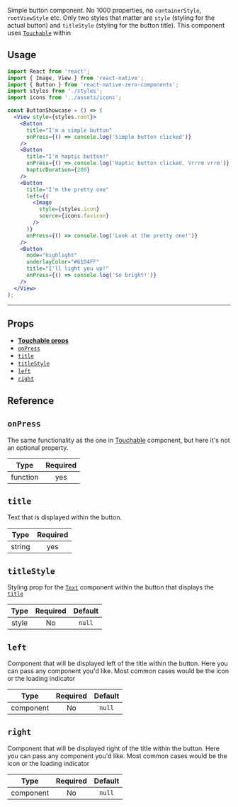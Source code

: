 Simple button component. No 1000 properties, no `containerStyle`, `rootViewStyle` etc. Only two styles that matter are `style` (styling for the actual button) and `titleStyle` (styling for the button title). This component uses [`Touchable`](https://zeromolecule.github.io/react-native-zero-components/touchable) within



## Usage


```jsx
import React from 'react';
import { Image, View } from 'react-native';
import { Button } from 'react-native-zero-components';
import styles from './styles';
import icons from '../assets/icons';

const ButtonShowcase = () => (
  <View style={styles.root}>
    <Button
      title="I'm a simple button"
      onPress={() => console.log('Simple button clicked')}
    />
    <Button
      title="I'm haptic button!"
      onPress={() => console.log('Haptic button clicked. Vrrrm vrrm')}
      hapticDuration={200}
    />
    <Button
      title="I'm the pretty one"
      left={(
        <Image
          style={styles.icon}
          source={icons.favicon}
        />
      )}
      onPress={() => console.log('Look at the pretty one!')}
    />
    <Button
      mode="highlight"
      underlayColor="#61D4FF"
      title="I'll light you up!"
      onPress={() => console.log('So bright!')}
    />
  </View>
);
```

---
## Props
* [**Touchable props**](https://zeromolecule.github.io/react-native-zero-components/touchable)
* [`onPress`](#onPress)
* [`title`](#title)
* [`titleStyle`](#titleStyle)
* [`left`](#left)
* [`right`](#right)

## Reference

## `onPress`
The same functionality as the one in [Touchable](https://zeromolecule.github.io/react-native-zero-components/touchable) component, but here it's not an optional property.

|         Type        | Required |
|:-------------------:|:--------:|
| function |    yes    |

## `title`
Text that is displayed within the button.

|         Type        | Required |
|:-------------------:|:--------:|
| string |    yes    |

## `titleStyle`
Styling prop for the [`Text`](https://facebook.github.io/react-native/docs/text) component within the button that displays the [`title`](#title)

|         Type        | Required | Default                                                                             |
|:-------------------:|:--------:|:-------------------------------------------------------------------------------------:|
| style |    No    | `null` |

## `left`
Component that will be displayed left of the title within the button. Here you can pass any component you'd like. Most common cases would be the icon or the loading indicator

|         Type        | Required | Default                                                                             |
|:-------------------:|:--------:|:-------------------------------------------------------------------------------------:|
| component |    No    | `null` |

## `right`
Component that will be displayed right of the title within the button. Here you can pass any component you'd like. Most common cases would be the icon or the loading indicator

|         Type        | Required | Default                                                                             |
|:-------------------:|:--------:|:-------------------------------------------------------------------------------------:|
| component |    No    | `null` |
